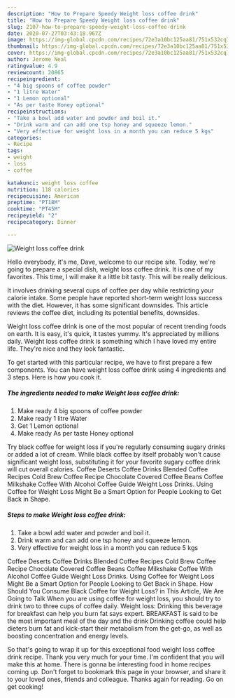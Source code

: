 ```yaml
---
description: "How to Prepare Speedy Weight loss coffee drink"
title: "How to Prepare Speedy Weight loss coffee drink"
slug: 2107-how-to-prepare-speedy-weight-loss-coffee-drink
date: 2020-07-27T03:43:18.967Z
image: https://img-global.cpcdn.com/recipes/72e3a10bc125aa81/751x532cq70/weight-loss-coffee-drink-recipe-main-photo.jpg
thumbnail: https://img-global.cpcdn.com/recipes/72e3a10bc125aa81/751x532cq70/weight-loss-coffee-drink-recipe-main-photo.jpg
cover: https://img-global.cpcdn.com/recipes/72e3a10bc125aa81/751x532cq70/weight-loss-coffee-drink-recipe-main-photo.jpg
author: Jerome Neal
ratingvalue: 4.9
reviewcount: 20865
recipeingredient:
- "4 big spoons of coffee powder"
- "1 litre Water"
- "1 Lemon optional"
- "As per taste Honey optional"
recipeinstructions:
- "Take a bowl add water and powder and boil it."
- "Drink warm and can add one tsp honey and squeeze lemon."
- "Very effective for weight loss in a month you can reduce 5 kgs"
categories:
- Recipe
tags:
- weight
- loss
- coffee

katakunci: weight loss coffee 
nutrition: 118 calories
recipecuisine: American
preptime: "PT18M"
cooktime: "PT45M"
recipeyield: "2"
recipecategory: Dinner

---
```



![Weight loss coffee drink](https://img-global.cpcdn.com/recipes/72e3a10bc125aa81/751x532cq70/weight-loss-coffee-drink-recipe-main-photo.jpg)

Hello everybody, it's me, Dave, welcome to our recipe site. Today, we're going to prepare a special dish, weight loss coffee drink. It is one of my favorites. This time, I will make it a little bit tasty. This will be really delicious.

It involves drinking several cups of coffee per day while restricting your calorie intake. Some people have reported short-term weight loss success with the diet. However, it has some significant downsides. This article reviews the coffee diet, including its potential benefits, downsides.

Weight loss coffee drink is one of the most popular of recent trending foods on earth. It is easy, it's quick, it tastes yummy. It's appreciated by millions daily. Weight loss coffee drink is something which I have loved my entire life. They're nice and they look fantastic.


To get started with this particular recipe, we have to first prepare a few components. You can have weight loss coffee drink using 4 ingredients and 3 steps. Here is how you cook it.

<!--inarticleads1-->

##### The ingredients needed to make Weight loss coffee drink:

1. Make ready 4 big spoons of coffee powder
1. Make ready 1 litre Water
1. Get 1 Lemon optional
1. Make ready As per taste Honey optional


Try black coffee for weight loss if you&#39;re regularly consuming sugary drinks or added a lot of cream. While black coffee by itself probably won&#39;t cause significant weight loss, substituting it for your favorite sugary coffee drink will cut overall calories. Coffee Deserts Coffee Drinks Blended Coffee Recipes Cold Brew Coffee Recipe Chocolate Covered Coffee Beans Coffee Milkshake Coffee With Alcohol Coffee Guide Weight Loss Drinks. Using Coffee for Weight Loss Might Be a Smart Option for People Looking to Get Back in Shape. 

<!--inarticleads2-->

##### Steps to make Weight loss coffee drink:

1. Take a bowl add water and powder and boil it.
1. Drink warm and can add one tsp honey and squeeze lemon.
1. Very effective for weight loss in a month you can reduce 5 kgs


Coffee Deserts Coffee Drinks Blended Coffee Recipes Cold Brew Coffee Recipe Chocolate Covered Coffee Beans Coffee Milkshake Coffee With Alcohol Coffee Guide Weight Loss Drinks. Using Coffee for Weight Loss Might Be a Smart Option for People Looking to Get Back in Shape. How Should You Consume Black Coffee for Weight Loss? in This Article, We Are Going to Talk When you are using coffee for weight loss, you should try to drink two to three cups of coffee daily. Weight loss: Drinking this beverage for breakfast can help you burn fat says expert. BREAKFAST is said to be the most important meal of the day and the drink Drinking coffee could help dieters burn fat and kick-start their metabolism from the get-go, as well as boosting concentration and energy levels. 

So that's going to wrap it up for this exceptional food weight loss coffee drink recipe. Thank you very much for your time. I'm confident that you will make this at home. There is gonna be interesting food in home recipes coming up. Don't forget to bookmark this page in your browser, and share it to your loved ones, friends and colleague. Thanks again for reading. Go on get cooking!
